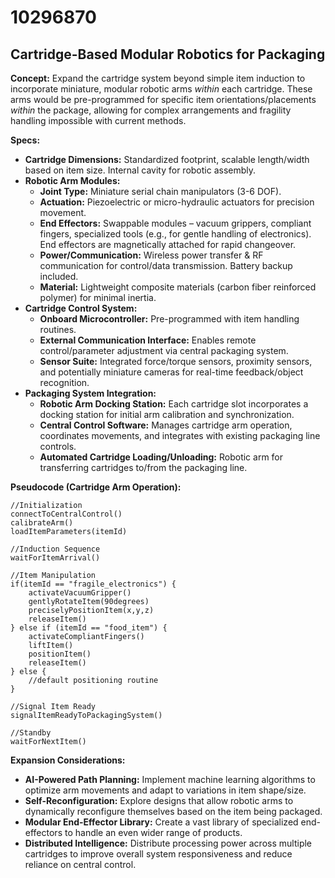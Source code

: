 # 10296870

## Cartridge-Based Modular Robotics for Packaging

**Concept:** Expand the cartridge system beyond simple item induction to incorporate miniature, modular robotic arms *within* each cartridge. These arms would be pre-programmed for specific item orientations/placements *within* the package, allowing for complex arrangements and fragility handling impossible with current methods.

**Specs:**

*   **Cartridge Dimensions:** Standardized footprint, scalable length/width based on item size. Internal cavity for robotic assembly.
*   **Robotic Arm Modules:**
    *   **Joint Type:** Miniature serial chain manipulators (3-6 DOF).
    *   **Actuation:** Piezoelectric or micro-hydraulic actuators for precision movement.
    *   **End Effectors:** Swappable modules – vacuum grippers, compliant fingers, specialized tools (e.g., for gentle handling of electronics). End effectors are magnetically attached for rapid changeover.
    *   **Power/Communication:** Wireless power transfer & RF communication for control/data transmission. Battery backup included.
    *   **Material:** Lightweight composite materials (carbon fiber reinforced polymer) for minimal inertia.
*   **Cartridge Control System:**
    *   **Onboard Microcontroller:** Pre-programmed with item handling routines.
    *   **External Communication Interface:** Enables remote control/parameter adjustment via central packaging system.
    *   **Sensor Suite:** Integrated force/torque sensors, proximity sensors, and potentially miniature cameras for real-time feedback/object recognition.
*   **Packaging System Integration:**
    *   **Robotic Arm Docking Station:**  Each cartridge slot incorporates a docking station for initial arm calibration and synchronization.
    *   **Central Control Software:**  Manages cartridge arm operation, coordinates movements, and integrates with existing packaging line controls.
    *   **Automated Cartridge Loading/Unloading:** Robotic arm for transferring cartridges to/from the packaging line.

**Pseudocode (Cartridge Arm Operation):**

```
//Initialization
connectToCentralControl()
calibrateArm()
loadItemParameters(itemId)

//Induction Sequence
waitForItemArrival()

//Item Manipulation
if(itemId == "fragile_electronics") {
    activateVacuumGripper()
    gentlyRotateItem(90degrees)
    preciselyPositionItem(x,y,z)
    releaseItem()
} else if (itemId == "food_item") {
    activateCompliantFingers()
    liftItem()
    positionItem()
    releaseItem()
} else {
    //default positioning routine
}

//Signal Item Ready
signalItemReadyToPackagingSystem()

//Standby
waitForNextItem()
```

**Expansion Considerations:**

*   **AI-Powered Path Planning:** Implement machine learning algorithms to optimize arm movements and adapt to variations in item shape/size.
*   **Self-Reconfiguration:** Explore designs that allow robotic arms to dynamically reconfigure themselves based on the item being packaged.
*   **Modular End-Effector Library:** Create a vast library of specialized end-effectors to handle an even wider range of products.
*   **Distributed Intelligence:** Distribute processing power across multiple cartridges to improve overall system responsiveness and reduce reliance on central control.